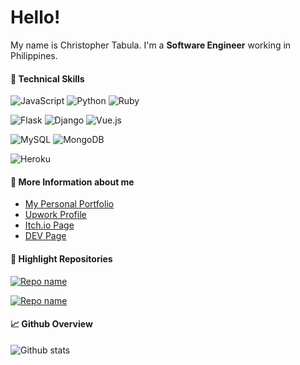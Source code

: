 # Hello!
My name is Christopher Tabula. I'm a **Software Engineer** working in Philippines.

#### 🧰 Technical Skills

![JavaScript](https://img.shields.io/badge/javascript-%23323330.svg?style=for-the-badge&logo=javascript&logoColor=%23F7DF1E) ![Python](https://img.shields.io/badge/python-3670A0?style=for-the-badge&logo=python&logoColor=ffdd54) ![Ruby](https://img.shields.io/badge/ruby-%23CC342D.svg?style=for-the-badge&logo=ruby&logoColor=white)

![Flask](https://img.shields.io/badge/Flask-000000?style=for-the-badge&logo=flask&logoColor=white) ![Django](https://img.shields.io/badge/Django-092E20?style=for-the-badge&logo=django&logoColor=green) ![Vue.js](https://img.shields.io/badge/vuejs-%2335495e.svg?style=for-the-badge&logo=vuedotjs&logoColor=%234FC08D)

![MySQL](https://img.shields.io/badge/MySQL-005C84?style=for-the-badge&logo=mysql&logoColor=white) ![MongoDB](https://img.shields.io/badge/MongoDB-%234ea94b.svg?style=for-the-badge&logo=mongodb&logoColor=white)

![Heroku](https://img.shields.io/badge/Heroku-430098?style=for-the-badge&logo=heroku&logoColor=white)
#### 🔗 More Information about me
- [My Personal Portfolio](https://christophertabula.herokuapp.com/)
- [Upwork Profile](https://www.upwork.com/freelancers/~0107c82810d5582362)
- [Itch.io Page](https://netervati.itch.io/)
- [DEV Page](https://dev.to/netervati)

#### 🔨 Highlight Repositories
[![Repo name](https://github-readme-stats.vercel.app/api/pin/?username=netervati&repo=ketodietlib&theme=blueberry)](https://github.com/netervati/ketodietlib)

[![Repo name](https://github-readme-stats.vercel.app/api/pin/?username=netervati&repo=space-distortion&theme=blueberry)](https://github.com/netervati/space-distortion)

#### 📈 Github Overview
![Github stats](https://github-readme-stats.vercel.app/api?username=netervati&theme=nightowl&show_icons=true&count_private=true)